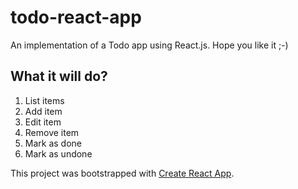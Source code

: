 # todo-react-app
An implementation of a Todo app using React.js. Hope you like it ;-)

## What it will do?

1. List items
2. Add item
3. Edit item
4. Remove item
5. Mark as done
6. Mark as undone

This project was bootstrapped with [Create React App](https://github.com/facebookincubator/create-react-app).
